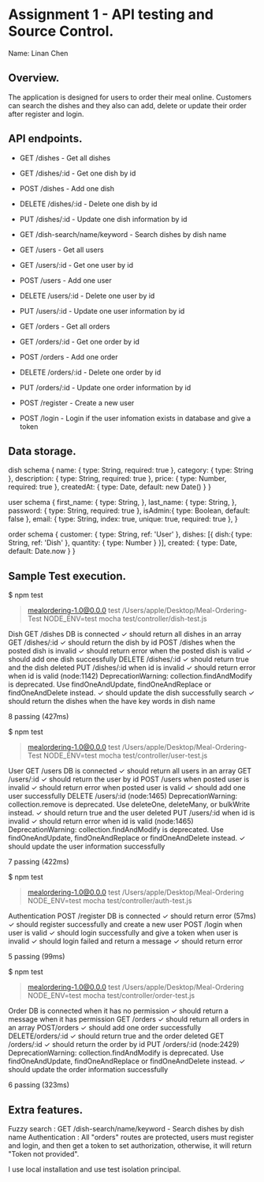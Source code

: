 # Assignment 1 - API testing and Source Control.

Name: Linan Chen
## Overview.

The application is designed for users to order their meal online. Customers can search the dishes and they also can add, delete or update their order after register and login.

## API endpoints.
 
 
 

 + GET /dishes - Get all dishes
 + GET /dishes/:id - Get one dish by id
 + POST /dishes - Add one dish
 + DELETE /dishes/:id - Delete one dish by id
 + PUT /dishes/:id - Update one dish information by id
 + GET /dish-search/name/keyword - Search dishes by dish name
 
 + GET /users - Get all users
 + GET /users/:id - Get one user by id
 + POST /users - Add one user
 + DELETE /users/:id - Delete one user by id
 + PUT /users/:id - Update one user information by id

 + GET /orders - Get all orders
 + GET /orders/:id - Get one order by id
 + POST /orders - Add one order
 + DELETE /orders/:id - Delete one order by id
 + PUT /orders/:id - Update one order information by id

 + POST /register - Create a new user
 + POST /login - Login if the user infomation exists in database and give a token

## Data storage.
dish schema
{
        name: { type: String, required: true },
        category: { type: String },
        description: { type: String, required: true },
        price: { type: Number, required: true },
        createdAt: { type: Date, default: new Date() }
    }

user schema
 {
        first_name: {
            type: String,
        },
        last_name: {
            type: String,
        },
        password: {
            type: String,
            required: true
        },
        isAdmin:{
            type: Boolean,
            default: false
        },
        email: {
            type: String,
            index: true,
            unique: true,
            required: true
        },
    }   

order schema
{
        customer: {
            type: String, ref: 'User'
        },
        dishes: [{
            dish:{ type: String, ref: 'Dish' },
            quantity: { type: Number }
        }],
        created: {
            type: Date,
            default: Date.now
        }
    }

## Sample Test execution.


$ npm test

> mealordering-1.0@0.0.0 test /Users/apple/Desktop/Meal-Ordering-Test
> NODE_ENV=test mocha test/controller/dish-test.js



  Dish
    GET /dishes
DB is connected
      ✓ should return all dishes in an array
    GET /dishes/:id
      ✓ should return the dish by id
    POST /dishes
      when the posted dish is invalid
        ✓ should return error
      when the posted dish is valid
        ✓ should add one dish successfully
    DELETE /dishes/:id
      ✓ should return true and the dish deleted
    PUT /dishes/:id
      when id is invalid
        ✓ should return error
      when id is valid
(node:1142) DeprecationWarning: collection.findAndModify is deprecated. Use findOneAndUpdate, findOneAndReplace or findOneAndDelete instead.
        ✓ should update the dish successfully
    search
      ✓ should return the dishes when the have key words in dish name


  8 passing (427ms)
        

$ npm test

> mealordering-1.0@0.0.0 test /Users/apple/Desktop/Meal-Ordering-Test
> NODE_ENV=test mocha test/controller/user-test.js



  User
    GET /users
DB is connected
      ✓ should return all users in an array
    GET /users/:id
      ✓ should return the user by id
    POST /users
      when posted user is invalid
        ✓ should return error
      when posted user is valid
        ✓ should add one user successfully
    DELETE /users/:id
(node:1465) DeprecationWarning: collection.remove is deprecated. Use deleteOne, deleteMany, or bulkWrite instead.
      ✓ should return true and the user deleted
    PUT /users/:id
      when id is invalid
        ✓ should return error
      when id is valid
(node:1465) DeprecationWarning: collection.findAndModify is deprecated. Use findOneAndUpdate, findOneAndReplace or findOneAndDelete instead.
        ✓ should update the user information successfully


  7 passing (422ms)

  
$ npm test

> mealordering-1.0@0.0.0 test /Users/apple/Desktop/Meal-Ordering
> NODE_ENV=test mocha test/controller/auth-test.js



  Authentication
    POST /register
DB is connected
      ✓ should return error (57ms)
      ✓ should register successfully and create a new user
    POST /login
      when user is valid
        ✓ should login successfully and give a token
      when user is invalid
        ✓ should login failed and return a message
        ✓ should return error


  5 passing (99ms)

  $ npm test

> mealordering-1.0@0.0.0 test /Users/apple/Desktop/Meal-Ordering
> NODE_ENV=test mocha test/controller/order-test.js



  Order
DB is connected
    when it has no permission
      ✓ should return a message
    when it has permission
      GET /orders
        ✓ should return all orders in an array
      POST/orders
        ✓ should add one order successfully
      DELETE/orders/:id
        ✓ should return true and the order deleted
      GET /orders/:id
        ✓ should return the order by id
      PUT /orders/:id
(node:2429) DeprecationWarning: collection.findAndModify is deprecated. Use findOneAndUpdate, findOneAndReplace or findOneAndDelete instead.
        ✓ should update the order information successfully


  6 passing (323ms)



## Extra features.
Fuzzy search : GET /dish-search/name/keyword - Search dishes by dish name
Authentication : All "orders" routes are protected, users must register and login, and then get a token to set authorization, otherwise, it will return "Token not provided".

I use local installation and use test isolation principal.